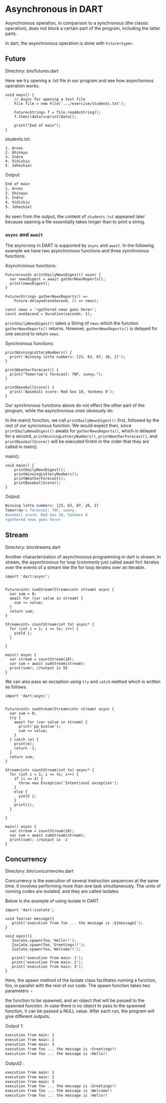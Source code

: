 # Asynchronous in DART

Asynchronous operation, in comparison to a synchronous (the classic operation), does not block a certain part of the program, including the latter parts.

In dart, the asynchronous operation is done with ```Future<type>```.

## Future<type>
Directory: bin/futures.dart

Here we try opening a .txt file in our program and see how asynchonous operation works.
```
void main() {
	// Async for opening a text file
	File file = new File('.../exercise/students.txt');

	Future<String> f = file.readAsString();  
	f.then((data)=>print(data));

	print("End of main");
}
```

students.txt:
```
1. Arnes
2. Ghinaya
3. Indra
4. Vidiskiu
5. Jehezkiel
```

Output:
```bash
End of main
1. Arnes
2. Ghinaya
3. Indra
4. Vidiskiu
5. Jehezkiel

```

As seen from the output, the content of ```students.txt``` appeared later because opening a file essentially takes longer than to print a string.

### ```async``` and ```await```

The asyncrony in DART is supported by ```async``` and ```await```. In the following example we have two asynchronous functions and three synchronous functions.

Asynchronous functions:
```
Future<void> printDailyNewsDigest() async {
  var newsDigest = await gatherNewsReports();
  print(newsDigest);
}

Future<String> gatherNewsReports() =>
    Future.delayed(oneSecond, () => news);

const news = '<gathered news goes here>';
const oneSecond = Duration(seconds: 1);
```

```printDailyNewsDigest()``` takes a String of ```news``` which the function ```gatherNewsReports()``` returns. However, ```gatherNewsReports()``` is delayed for one second to return ```news```.

Synchronous functions:
```
printWinningLotteryNumbers() {
  print('Winning lotto numbers: [23, 63, 87, 26, 2]');
}

printWeatherForecast() {
  print("Tomorrow's forecast: 70F, sunny.");
}

printBaseballScore() {
  print('Baseball score: Red Sox 10, Yankees 0');
}
```

Our synchronous functions above do not effect the other part of the program, while the asynchronous ones obviously do.

In the main() function, we call ```printDailyNewsDigest()``` first, followed by the rest of our syncronous function. We would expect then, since ```printDailyNewsDigest()``` awaits for ```gatherNewsReports()```, which is delayed for a second, ```printWinningLotteryNumbers()```, ```printWeatherForecast()```, and ```printBaseballScore()``` will be executed firstm in the order that they are called in main().

main():
```
void main() {
	printDailyNewsDigest();
	printWinningLotteryNumbers();
	printWeatherForecast();
	printBaseballScore();
}
```

Output:
```bash
Winning lotto numbers: [23, 63, 87, 26, 2]
Tomorrow's forecast: 70F, sunny.
Baseball score: Red Sox 10, Yankees 0
<gathered news goes here>
```

## Stream
Directory: bin/streams.dart

Another characterization of asynchronous programming in dart is stream. In stream, the asynchronous for loop (commonly just called await for) iterates over the events of a stream like the for loop iterates over an Iterable.

```
import 'dart:async';


Future<int> sumStream(Stream<int> stream) async {
  var sum = 0;
  await for (var value in stream) {
    sum += value;
  }
  return sum;
}

Stream<int> countStream(int to) async* {
  for (int i = 1; i <= to; i++) {
    yield i;
  }

}

main() async {
  var stream = countStream(10);
  var sum = await sumStream(stream);
  print(sum); //output is 55
}
```

We can also pass an exception using ```try``` and ```catch``` method which is written as follows.

```
import 'dart:async';


Future<int> sumStream(Stream<int> stream) async {
  var sum = 0;
  try {
    await for (var value in stream) {
      print('pp $value');
      sum += value;
    }
  } catch (e) {
    print(e);
    return -1;
  }
  return sum;
}

Stream<int> countStream(int to) async* {
  for (int i = 1; i <= to; i++) {
    if (i == 4) {
      throw new Exception('Intentional exception');
    } 
    else {
      yield i;
    }
    print(i);
  }

}

main() async {
  var stream = countStream(10);
  var sum = await sumStream(stream);
  print(sum); //output is -1
}
```

## Concurrency
Directory: bin/concurrencies.dart

Concurrency is the execution of several instruction sequences at the same time. It involves performing more than one task simultaneously. The units of running codes are isolated, and they are called isolates.

Below is the example of using isolate in DART.

```
import 'dart:isolate';  

void foo(var message){ 
   print('execution from foo ... the message is :${message}'); 
}  

void main(){ 
   Isolate.spawn(foo,'Hello!!'); 
   Isolate.spawn(foo,'Greetings!!'); 
   Isolate.spawn(foo,'Welcome!!'); 
   
   print('execution from main: 1'); 
   print('execution from main: 2'); 
   print('execution from main: 3'); 
}
```

Here, the spawn method of the Isolate class facilitates running a function, foo, in parallel with the rest of our code. The spawn function takes two parameters −

the function to be spawned, and
an object that will be passed to the spawned function.
In case there is no object to pass to the spawned function, it can be passed a NULL value. After each run, the program will give different outputs.


Output 1:
```bash
execution from main: 1
execution from main: 2
execution from main: 3
execution from foo ... the message is :Greetings!!
execution from foo ... the message is :Hello!!

```

Output2 :
```bash
execution from main: 1
execution from main: 2
execution from main: 3
execution from foo ... the message is :Greetings!!
execution from foo ... the message is :Welcome!!
execution from foo ... the message is :Hello!!
```

